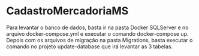 # CadastroMercadoriaMS

Para levantar o banco de dados, basta ir na pasta Docker SQLServer e no arquivo docker-compose.yml e executar o comando docker-compose up.
Depois com os arquivos de migração na pasta Migrations, basta executar o comando no projeto update-database que irá levantar as 3 tabelas.
